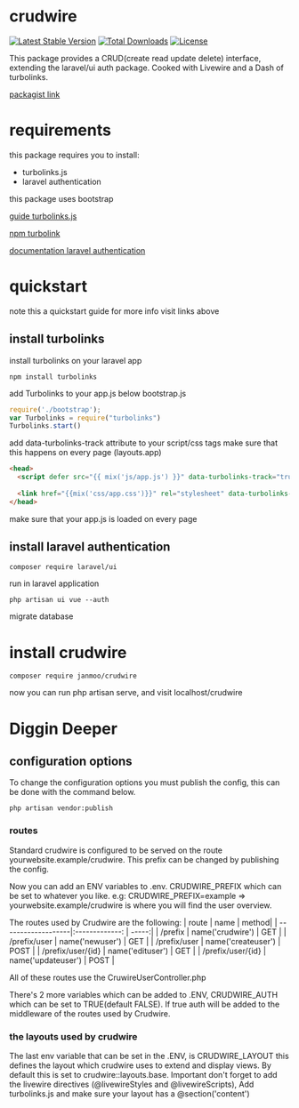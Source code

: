 # crudwire
[![Latest Stable Version](https://poser.pugx.org/janmoo/crudwire/v)](//packagist.org/packages/janmoo/crudwire)
[![Total Downloads](https://poser.pugx.org/janmoo/crudwire/downloads)](//packagist.org/packages/janmoo/crudwire)
[![License](https://poser.pugx.org/janmoo/crudwire/license)](//packagist.org/packages/janmoo/crudwire)

This package provides a CRUD(create read update delete) interface, extending the laravel/ui auth package.
Cooked with Livewire and a Dash of turbolinks. 

[packagist link](https://packagist.org/packages/janmoo/crudwire "packagist - JanMoo/Crudwire")

# requirements
this package requires you to install:
* turbolinks.js 
* laravel authentication 

this package uses bootstrap

[guide turbolinks.js](https://medium.com/web-developer/turbolinks-with-laravel-speed-up-navigation-in-your-laravel-app-with-turobolinks-41efbade643b "medium turbolinks.js install guide")

[npm turbolink](https://www.npmjs.com/package/turbolinks "npm turbolinks.js")

[documentation laravel authentication](https://laravel.com/docs/7.x/authentication "laravel authentication")

# quickstart

note this a quickstart guide for more info visit links above

## install turbolinks

install turbolinks on your laravel app
```
npm install turbolinks
```

add Turbolinks to your app.js below bootstrap.js
```javascript
require('./bootstrap');
var Turbolinks = require("turbolinks")
Turbolinks.start()
```

add data-turbolinks-track attribute to your script/css tags
make sure that this happens on every page (layouts.app)
```html
<head>
  <script defer src="{{ mix('js/app.js') }}" data-turbolinks-track="true" ></script>
  
  <link href="{{mix('css/app.css')}}" rel="stylesheet" data-turbolinks-track="true">
</head>
```
make sure that your app.js is loaded on every page

## install laravel authentication 
```
composer require laravel/ui
```

run in laravel application

```
php artisan ui vue --auth
```

migrate database 


# install crudwire
```
composer require janmoo/crudwire
```
now you can run php artisan serve, and visit localhost/crudwire

# Diggin Deeper

## configuration options

To change the configuration options you must publish the config, this can be done with the command below.
```
php artisan vendor:publish
```
### routes
Standard crudwire is configured to be served on the route yourwebsite.example/crudwire. This prefix can be changed by publishing the config.

Now you can add an ENV variables to .env. CRUDWIRE_PREFIX which can be set to whatever you like. e.g: CRUDWIRE_PREFIX=example => yourwebsite.example/crudwire is where you will find the user overview.

The routes used by Crudwire are the following:
| route              | name                 | method|
| -------------------|:-------------:       | -----:|
| /prefix            | name('crudwire')     | GET   |
| /prefix/user       | name('newuser')      | GET   |
| /prefix/user       | name('createuser')   | POST  |
| /prefix/user/{id}  | name('edituser')     | GET   |
| /prefix/user/{id}  | name('updateuser')   | POST  |


All of these routes use the CruwireUserController.php


There's 2 more variables which can be added to .ENV, CRUDWIRE_AUTH which can be set to TRUE(default FALSE). If true auth will be added to the middleware of the routes used by Crudwire.

### the layouts used by crudwire 

The last env variable that can be set in the .ENV, is CRUDWIRE_LAYOUT this defines the layout which crudwire uses to extend and display views. By default this is set to crudwire::layouts.base. Important don't forget to add the livewire directives (@livewireStyles and @livewireScripts), Add turbolinks.js and make sure your layout has a @section('content')



